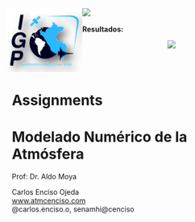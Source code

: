 <div style="width: 100%; overflow: hidden;">
    <div style="width: 150px; float: left;"> <img src="IMG/logo_IGP.png" alt="Data For Science, Inc" align="left" border="0"> </div>
    <div style="float: left; margin-left: 10px;"> <h1>Assignments</h1>
<h1>Modelado Numérico de la Atmósfera</h1>
        <p>Prof: Dr. Aldo Moya<br/>
        <p>Carlos Enciso Ojeda<br/>
        <a href="https://github.com/carlosenciso/WRF_IGP/">www.atmcenciso.com</a><br/>
            @carlos.enciso.o, senamhi@cenciso</p></div>


<img src="https://render.githubusercontent.com/render/math?math=\frac{DP}{Dt}" width="200">

**Resultados:**
<div align="center">
<img src="FIGs/Presure_advect_HW2_CEO.gif" width="750"/>
</div>
